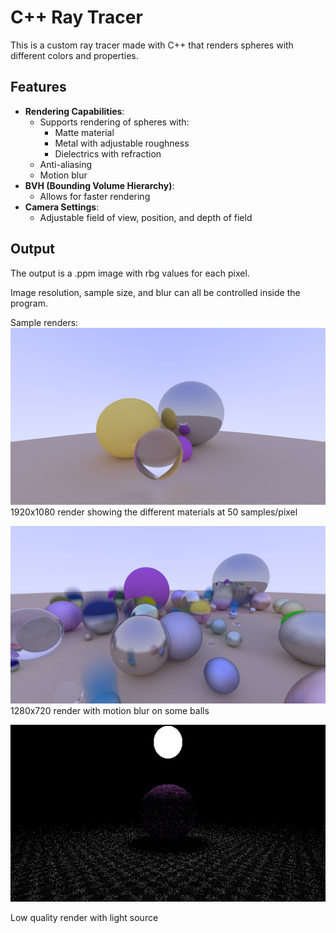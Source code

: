 # C++ Ray Tracer
This is a custom ray tracer made with C++ that renders spheres with different colors and properties.

## Features
- **Rendering Capabilities**:
    - Supports rendering of spheres with:
        - Matte material
        - Metal with adjustable roughness
        - Dielectrics with refraction
    - Anti-aliasing
    - Motion blur
- **BVH (Bounding Volume Hierarchy)**:
    - Allows for faster rendering
- **Camera Settings**:
    - Adjustable field of view, position, and depth of field

## Output
The output is a .ppm image with rbg values for each pixel.

Image resolution, sample size, and blur can all be controlled inside the program.

Sample renders:
![render1](renders/image1.jpg)
1920x1080 render showing the different materials at 50 samples/pixel

![render3](renders/image3.jpg)
1280x720 render with motion blur on some balls

![shadow render](renders/image4.jpg)

Low quality render with light source